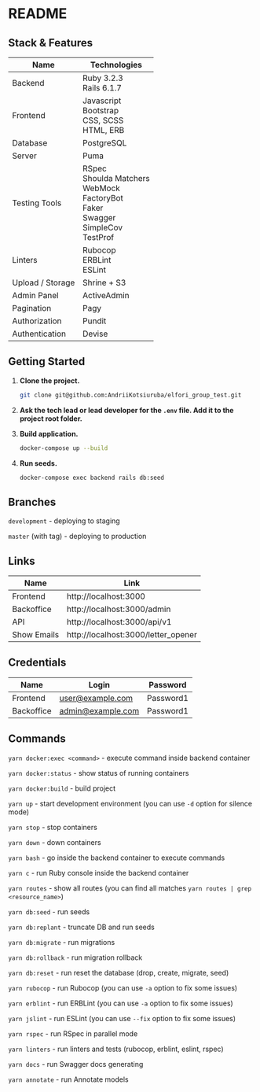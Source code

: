 # README

## Stack & Features

| Name             | Technologies                                                                                           |
|------------------|--------------------------------------------------------------------------------------------------------|
| Backend          | Ruby 3.2.3<br/>Rails 6.1.7                                                                             |
| Frontend         | Javascript<br/>Bootstrap<br/>CSS, SCSS<br/>HTML, ERB                                                   |
| Database         | PostgreSQL                                                                                             |
| Server           | Puma                                                                                                   |
| Testing Tools    | RSpec<br/>Shoulda Matchers<br/>WebMock<br/>FactoryBot<br/>Faker<br/>Swagger<br/>SimpleCov<br/>TestProf |
| Linters          | Rubocop<br/>ERBLint<br/>ESLint                                                                         |
| Upload / Storage | Shrine + S3                                                                                            |
| Admin Panel      | ActiveAdmin                                                                                            |
| Pagination       | Pagy                                                                                                   |
| Authorization    | Pundit                                                                                                 |
| Authentication   | Devise                                                                                                 |

## Getting Started

1. **Clone the project.**
    ```bash
    git clone git@github.com:AndriiKotsiuruba/elfori_group_test.git
    ```

2. **Ask the tech lead or lead developer for the `.env` file. Add it to the project root folder.**

3. **Build application.**
    ```bash
    docker-compose up --build
    ```

4. **Run seeds.**
    ```bash
    docker-compose exec backend rails db:seed
    ```

## Branches

`development` - deploying to staging

`master` (with tag) - deploying to production

## Links

| Name              | Link                                |
|-------------------|-------------------------------------|
| Frontend          | http://localhost:3000               |
| Backoffice        | http://localhost:3000/admin         |
| API               | http://localhost:3000/api/v1        |
| Show Emails       | http://localhost:3000/letter_opener |

## Credentials

| Name            | Login                     | Password  |
|-----------------|---------------------------|-----------|
| Frontend        | user@example.com          | Password1 |
| Backoffice      | admin@example.com         | Password1  |

## Commands

`yarn docker:exec <command>` - execute command inside backend container

`yarn docker:status` - show status of running containers

`yarn docker:build` - build project

`yarn up` - start development environment (you can use `-d` option for silence mode)

`yarn stop` - stop containers

`yarn down` - down containers

`yarn bash` - go inside the backend container to execute commands

`yarn c` - run Ruby console inside the backend container

`yarn routes` - show all routes (you can find all matches `yarn routes | grep <resource_name>`)

`yarn db:seed` - run seeds

`yarn db:replant` - truncate DB and run seeds

`yarn db:migrate` - run migrations

`yarn db:rollback` - run migration rollback

`yarn db:reset` - run reset the database (drop, create, migrate, seed)

`yarn rubocop` - run Rubocop (you can use `-a` option to fix some issues)

`yarn erblint` - run ERBLint (you can use `-a` option to fix some issues)

`yarn jslint` - run ESLint (you can use `--fix` option to fix some issues)

`yarn rspec` - run RSpec in parallel mode

`yarn linters` - run linters and tests (rubocop, erblint, eslint, rspec)

`yarn docs` - run Swagger docs generating

`yarn annotate` - run Annotate models
